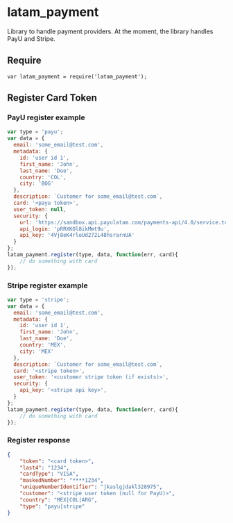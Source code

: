 # latam_payment
Library to handle payment providers. At the moment, the library handles PayU and Stripe.

## Require
```
var latam_payment = require('latam_payment');
```

## Register Card Token
### PayU register example
```javascript
var type = 'payu';
var data = {
  email: 'some_email@test.com',
  metadata: {
    id: 'user id 1',
    first_name: 'John',
    last_name: 'Doe',
    country: 'COL',
    city: 'BOG'
  },
  description: `Customer for some_email@test.com`,
  card: '<payu token>',
  user_token: null,
  security: {
    url: 'https://sandbox.api.payulatam.com/payments-api/4.0/service.token',
    api_login: 'pRRXKOl8ikMmt9u',
    api_key: '4Vj8eK4rloUd272L48hsrarnUA'
  }
};
latam_payment.register(type, data, function(err, card){
    // do something with card
});
```

### Stripe register example
```javascript
var type = 'stripe';
var data = {
  email: 'some_email@test.com',
  metadata: {
    id: 'user id 1',
    first_name: 'John',
    last_name: 'Doe',
    country: 'MEX',
    city: 'MEX'
  },
  description: `Customer for some_email@test.com`,
  card: '<stripe token>',
  user_token: '<customer stripe token (if exists)>',
  security: {
    api_key: '<stripe api key>',
  }
};
latam_payment.register(type, data, function(err, card){
    // do something with card
});
```

### Register response
```json
{
    "token": "<card token>",
    "last4": "1234",
    "cardType": "VISA",
    "maskedNumber": "****1234",
    "uniqueNumberIdentifier": "jkaslgjdakl328975",
    "customer": "<stripe user token (null for PayU)>",
    "country": "MEX|COL|ARG",
    "type": "payu|stripe"
}
```